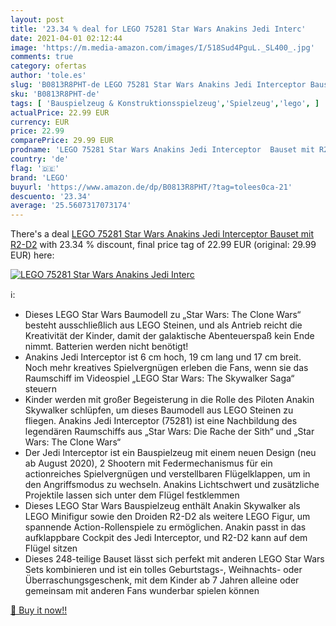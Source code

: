 ```yaml
---
layout: post
title: '23.34 % deal for LEGO 75281 Star Wars Anakins Jedi Interc'
date: 2021-04-01 02:12:44
image: 'https://m.media-amazon.com/images/I/518Sud4PguL._SL400_.jpg'
comments: true
category: ofertas
author: 'tole.es'
slug: 'B0813R8PHT-de LEGO 75281 Star Wars Anakins Jedi Interceptor Bauset mit...'
sku: 'B0813R8PHT-de'
tags: [ 'Bauspielzeug & Konstruktionsspielzeug','Spielzeug','lego', ]
actualPrice: 22.99 EUR
currency: EUR
price: 22.99
comparePrice: 29.99 EUR
prodname: 'LEGO 75281 Star Wars Anakins Jedi Interceptor  Bauset mit R2-D2'
country: 'de'
flag: '🇩🇪'
brand: 'LEGO'
buyurl: 'https://www.amazon.de/dp/B0813R8PHT/?tag=tolees0ca-21'
descuento: '23.34'
average: '25.5607317073174'
---
```


There's a deal [LEGO 75281 Star Wars Anakins Jedi Interceptor  Bauset mit R2-D2](https://www.amazon.de/dp/B0813R8PHT/?tag=tolees0ca-21)  with  23.34 % discount, final price tag of  22.99 EUR (original: 29.99 EUR) here:

[![LEGO 75281 Star Wars Anakins Jedi Interc](https://m.media-amazon.com/images/I/518Sud4PguL._SL400_.jpg)](https://www.amazon.de/dp/B0813R8PHT/?tag=tolees0ca-21)

ℹ️:

- Dieses LEGO Star Wars Baumodell zu „Star Wars: The Clone Wars“ besteht ausschließlich aus LEGO Steinen, und als Antrieb reicht die Kreativität der Kinder, damit der galaktische Abenteuerspaß kein Ende nimmt. Batterien werden nicht benötigt!
- Anakins Jedi Interceptor ist 6 cm hoch, 19 cm lang und 17 cm breit. Noch mehr kreatives Spielvergnügen erleben die Fans, wenn sie das Raumschiff im Videospiel „LEGO Star Wars: The Skywalker Saga“ steuern
- Kinder werden mit großer Begeisterung in die Rolle des Piloten Anakin Skywalker schlüpfen, um dieses Baumodell aus LEGO Steinen zu fliegen. Anakins Jedi Interceptor (75281) ist eine Nachbildung des legendären Raumschiffs aus „Star Wars: Die Rache der Sith“ und „Star Wars: The Clone Wars“
- Der Jedi Interceptor ist ein Bauspielzeug mit einem neuen Design (neu ab August 2020), 2 Shootern mit Federmechanismus für ein actionreiches Spielvergnügen und verstellbaren Flügelklappen, um in den Angriffsmodus zu wechseln. Anakins Lichtschwert und zusätzliche Projektile lassen sich unter dem Flügel festklemmen
- Dieses LEGO Star Wars Bauspielzeug enthält Anakin Skywalker als LEGO Minifigur sowie den Droiden R2-D2 als weitere LEGO Figur, um spannende Action-Rollenspiele zu ermöglichen. Anakin passt in das aufklappbare Cockpit des Jedi Interceptor, und R2-D2 kann auf dem Flügel sitzen
- Dieses 248-teilige Bauset lässt sich perfekt mit anderen LEGO Star Wars Sets kombinieren und ist ein tolles Geburtstags-, Weihnachts- oder Überraschungsgeschenk, mit dem Kinder ab 7 Jahren alleine oder gemeinsam mit anderen Fans wunderbar spielen können

[🛒 Buy it now!!](https://www.amazon.de/dp/B0813R8PHT/?tag=tolees0ca-21)
